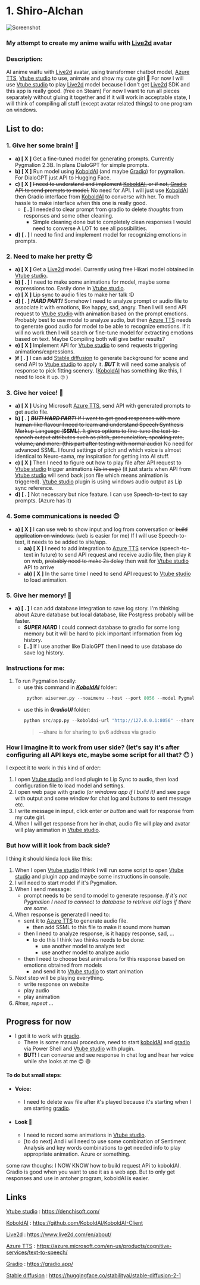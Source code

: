 # 1. Shiro-AIchan

![Screenshot](pictures/new_queen_on_chair.png)

### My attempt to create my anime waifu with [Live2d] avatar

### Description:
AI anime waifu with [Live2d] avatar, using transformer chatbot model, [Azure TTS], [Vtube studio] to use, animate and show my cute girl :smiling_face_with_three_hearts: For now I will use [Vtube studio] to play [Live2d] model because I don't get [Live2d] SDK and this app is really good. (free on Steam) 
For now I want to run all pieces separately without gluing it together and if it will work in acceptable state, I will think of compiling all stuff (except avatar related things) to one program on windows.

## List to do:
### 1. Give her some brain! :brain:
* **a) [ X ]** Get a fine-tuned model for generating prompts. Currently Pygmalion 2.3B. In plans DialoGPT for simple prompts.
* **b) [ X ]** Run model using [KoboldAI] (and maybe [Gradio]) for pygmalion. For DialoGPT just API to Hugging Face.
* **c) [ X ]** ~~I need to understand and implement [KoboldAI], or if not, [Gradio] API to send prompts to model.~~ No need for API. I will just use [KoboldAI] then Gradio interface from [KoboldAI] to converse with her. To much hassle to make interface when this one is really good.
  * **[ . ]** I needed to clear prompt from gradio to delete *thoughts* from responses and some other cleaning.
    * Simple cleaning done but to completely clean responses I would need to converse A LOT to see all possibilities.
* **d) [ . ]** I need to find and implement model for recognizing emotions in prompts. 

### 2. Need to make her pretty :heart_eyes:
* **a) [ X ]** Get a [Live2d] model. Currently using free Hikari model obtained in [Vtube studio]. 
* **b) [ . ]** I need to make some animations for model, maybe some expressions too. Easily done in [Vtube studio].
* **c) [ X ]** Lip sync to audio files to make her talk :D 
* **d) [ . ]** ***HARD PART!*** Somehow I need to analyze prompt or audio file to associate it with emotions, like happy, sad, angry. Then I will send API request to [Vtube studio] with animation based on the prompt emotions. Probably best to use model to analyze audio, but then [Azure TTS] needs to generate good audio for model to be able to recognize emotions. If it will no work then I will search or fine-tune model for extracting emotions based on text. Maybe Compiling both will give better results?  
* **e) [ X ]** Implement API for [Vtube studio] to send requests triggering animations/expressions.
* **)f [ . ]** I can add [Stable diffusion] to generate background for scene and send API to [Vtube studio] to apply it. ***BUT*** It will need some analysis of response to pick fitting scenery. ([KoboldAI] has something like this, I need to look it up. :roll_eyes: )

### 3. Give her voice! :microphone:
* **a) [ X ]** Using Microsoft [Azure TTS], send API with generated prompts to get audio file.
* **b) [ . ]** ~~***BUT! HARD PART!*** If I want to get good responses with more human-like flavour I need to learn and understand Speech Synthesis Markup Language (**SSML**). It gives options to fine-tune the text-to-speech output attributes such as pitch, pronunciation, speaking rate, volume, and more. (this part after testing with normal audio)~~ No need for advanced SSML. I found settings of pitch and which voice is almost identical to Neuro-sama, my inspiration for getting into AI stuff.
* **c) [ X ]** Then I need to figure out how to play file after API request to [Vtube studio] trigger animations ~~(2s in avg.)~~ (it just starts when API from [Vtube studio] will send back json file which means animation is triggered). [Vtube studio] plugin is using windows audio output as Lip sync reference.
* **d) [ . ]** Not necessary but nice feature. I can use Speech-to-text to say prompts. (Azure has it) 

### 4. Some communications is needed :blush:
* **a) [ X ]** I can use web to show input and log from conversation or ~~build application on windows.~~ (web is easier for me) If I will use Speech-to-text, it needs to be added to site/app.
  * **aa) [ X ]** I need to add integration to [Azure TTS] service (speech-to-text in future) to send API request and receive audio file, then play it on web, ~~probably need to make 2s delay~~ then wait for [Vtube studio] API to arrive 
  * **ab) [ X ]** In the same time I need to send API request to [Vtube studio] to load animation.


### 5. Give her memory! :monocle_face:
* **a) [ . ]** I can add database integration to save log story. I'm thinking about Azure database but local database, like Postgress probably will be faster.
  * ***SUPER HARD*** I could connect database to gradio for some long memory but it will be hard to pick important information from log history.  
  * **[ . ]** If I use another like DialoGPT then I need to use database do save log history.

### Instructions for me:
1. To run Pygmalion locally: 
   * use this command in ***[KoboldAI]*** folder: 
     ```python
      python aiserver.py --noaimenu --host --port 8056 --model PygmalionAI/pygmalion-2.7B --revision main --nobreakmodel --lowmem
     ```
   * use this in ***GradioUI*** folder:
     ```python
     python src/app.py --koboldai-url "http://127.0.0.1:8056" --share 
     ```
     > --share is for sharing to ipv6 address via gradio


### How I imagine it to work from user side? (let's say it's after configuring all API keys etc, maybe some script for all that? :no_mouth: )
I expect it to work in this kind of order:
1. I open [Vtube studio] and load plugin to Lip Sync to audio, then load configuration file to load model and settings.
2. I open web page with gradio *(or windows app if I build it)* and see page with output and some window for chat log and buttons to sent message etc.
3. I write message in input, click enter *or button* and wait for response from my cute girl.
4. When I will get response from her in chat, audio file will play and avatar will play animation in [Vtube studio].

### But how will it look from back side?
I thing it should kinda look like this:
1. When I open [Vtube studio] I think I will run some script to open [Vtube studio] and plugin app and maybe some instructions in console.
2. I will need to start model if it's Pygmalion.
3. When I send message:
    *  prompt needs to be send to model to generate response. *If it's not Pygmalion I need to connect to database to retrieve old logs if there are some*.
4. When response is generated I need to:
    * sent it to [Azure TTS] to generate audio file.
      * then add SSML to this file to make it sound more human
    * then I need to analyze response, is it happy response, sad, ...
      * to do this I think two thinks needs to be done:
        * use another model to analyze text
        * use another model to analyze audio
    * then I need to choose best animations for this response based on emotions obtained from models
      * and send it to [Vtube studio] to start animation
5. Next step will be playing everything.
    * write response on website
    * play audio
    * play animation 
6. *Rinse, repeat ...*

## Progress for now
* I got it to work with [gradio]. 
  * There is some manual procedure, need to start [koboldAI] and [gradio] via Power Shell and [Vtube studio] with plugin.
  * **BUT!** I can converse and see response in chat log and hear her voice while she looks at me  :blush: :smile:

#### To do but small steps:
* #### Voice:
  * I need to delete wav file after it's played because it's starting when I am starting [gradio].
* #### Look :star_struck:
  * I need to record some animations in [Vtube studio].
  * [to do next] And i will need to use some combination of Sentiment Analysis and key words combinations to get needed info to play appropriate animation. Azure or something.


some raw thoughs: I NOW KNOW how to build request APi to koboldAI. Gradio is good when you want to use it as a web app. But to only get responses and use in antoher program, koboldAI is easier.

## Links 

[Vtube studio] : https://denchisoft.com/

[KoboldAI] : https://github.com/KoboldAI/KoboldAI-Client

[Live2d] : https://www.live2d.com/en/about/

[Azure TTS] : https://azure.microsoft.com/en-us/products/cognitive-services/text-to-speech/

[Gradio] : https://gradio.app/

[Stable diffusion] : https://huggingface.co/stabilityai/stable-diffusion-2-1

[KoboldAI]: https://github.com/KoboldAI/KoboldAI-Client
[Vtube studio]: https://denchisoft.com/
[Live2d]: https://www.live2d.com/en/about/
[Azure TTS]: https://azure.microsoft.com/en-us/products/cognitive-services/text-to-speech/
[Gradio]: https://gradio.app/
[Stable diffusion]: https://huggingface.co/stabilityai/stable-diffusion-2-1
